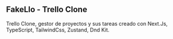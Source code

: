 ## FakeLlo - Trello Clone
Trello Clone, gestor de proyectos y sus tareas creado con Next.Js, TypeScript, TailwindCss, Zustand, Dnd Kit.
